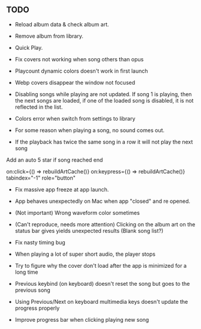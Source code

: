 ## TODO
* Reload album data & check album art.
* Remove album from library.
* Quick Play.

* Fix covers not working when song others than opus

* Playcount dynamic colors doesn't work in first launch

* Webp covers disappear the window not focused

* Disabling songs while playing are not updated. If song 1 is playing, then the next songs are loaded, if one of the loaded song is disabled, it is not reflected in the list.

* Colors error when switch from settings to library
* For some reason when playing a song, no sound comes out.
* If the playback has twice the same song in a row it will not play the next song

Add an auto 5 star if song reached end

on:click={() => rebuildArtCache()} on:keypress={() => rebuildArtCache()} tabindex="-1" role="button"

* Fix massive app freeze at app launch.

* App behaves unexpectedly on Mac when app "closed" and re opened.

* (Not important) Wrong waveform color sometimes

* (Can't reproduce, needs more attention) Clicking on the album art on the status bar gives yields unexpected results (Blank song list?)

* Fix nasty timing bug

* When playing a lot of super short audio, the player stops

* Try to figure why the cover don't load after the app is minimized for a long time

* Previous keybind (on keyboard) doesn't reset the song but goes to the previous song
* Using Previous/Next on keyboard multimedia keys doesn't update the progress properly

* Improve progress bar when clicking playing new song

